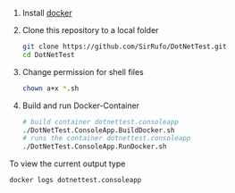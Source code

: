 1. Install [docker]

2. Clone this repository to a local folder

    ```bash
    git clone https://github.com/SirRufo/DotNetTest.git
    cd DotNetTest
    ```

3. Change permission for shell files

    ```bash
    chown a+x *.sh
    ```
    
4. Build and run Docker-Container

    ```bash
    # build container dotnettest.consoleapp
    ./DotNetTest.ConsoleApp.BuildDocker.sh
    # runs the container dotnettest.consoleapp
    ./DotNetTest.ConsoleApp.RunDocker.sh
    ```

To view the current output type

```bash
docker logs dotnettest.consoleapp
```

[docker]: https://www.docker.com